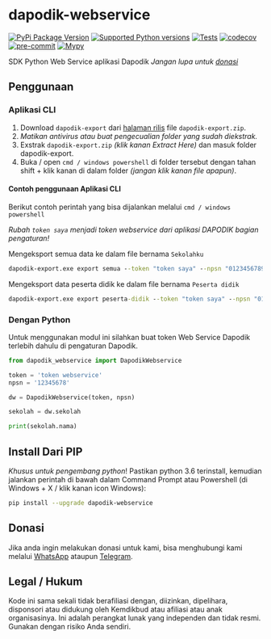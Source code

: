 # dapodik-webservice

[![PyPi Package Version](https://img.shields.io/pypi/v/dapodik-webservice)](https://pypi.org/project/dapodik-webservice/)
[![Supported Python versions](https://img.shields.io/pypi/pyversions/dapodik-webservice)](https://pypi.org/project/dapodik-webservice/)
[![Tests](https://github.com/dapodix/dapodik-webservice/workflows/Tests/badge.svg)](https://github.com/dapodix/dapodik-webservice/actions)
[![codecov](https://codecov.io/gh/dapodix/dapodik-webservice/branch/main/graph/badge.svg?token=2rX7lP6K0C)](https://codecov.io/gh/dapodix/dapodik-webservice)
[![pre-commit](https://img.shields.io/badge/pre--commit-enabled-brightgreen?logo=pre-commit&logoColor=white)](https://github.com/pre-commit/pre-commit)
[![Mypy](https://img.shields.io/badge/Mypy-enabled-brightgreen)](https://github.com/python/mypy)

SDK Python Web Service aplikasi Dapodik
_Jangan lupa untuk [donasi](#donasi)_

## Penggunaan

### Aplikasi CLI

1. Download `dapodik-export` dari [halaman rilis](https://github.com/dapodix/dapodik-webservice/releases) file `dapodik-export.zip`.
2. _Matikan antivirus atau buat pengecualian folder yang sudah diekstrak._
3. Exstrak `dapodik-export.zip` _(klik kanan Extract Here)_ dan masuk folder dapodik-export.
4. Buka / open `cmd / windows powershell` di folder tersebut dengan tahan shift + klik kanan di dalam folder _(jangan klik kanan file apapun)_.

#### Contoh penggunaan Aplikasi CLI

Berikut contoh perintah yang bisa dijalankan melalui `cmd / windows powershell`

_Rubah `token saya` menjadi token webservice dari aplikasi DAPODIK bagian pengaturan!_

Mengeksport semua data ke dalam file bernama `Sekolahku`

```cmd
dapodik-export.exe export semua --token "token saya" --npsn "0123456789" "Sekolahku"
```

Mengeksport data peserta didik ke dalam file bernama `Peserta didik`

```cmd
dapodik-export.exe export peserta-didik --token "token saya" --npsn "0123456789" "Peserta didik"
```

### Dengan Python

Untuk menggunakan modul ini silahkan buat token Web Service Dapodik terlebih dahulu di pengaturan Dapodik.

```python
from dapodik_webservice import DapodikWebservice

token = 'token webservice'
npsn = '12345678'

dw = DapodikWebservice(token, npsn)

sekolah = dw.sekolah

print(sekolah.nama)

```

## Install Dari PIP

_Khusus untuk pengembang python_! Pastikan python 3.6 terinstall, kemudian jalankan perintah di bawah dalam Command Prompt atau Powershell (di Windows + X / klik kanan icon Windows):

```bash
pip install --upgrade dapodik-webservice
```

## Donasi

Jika anda ingin melakukan donasi untuk kami, bisa menghubungi kami melalui [WhatsApp](https://wa.me/6287725780404) ataupun [Telegram](https://t.me/hexatester).

## Legal / Hukum

Kode ini sama sekali tidak berafiliasi dengan, diizinkan, dipelihara, disponsori atau didukung oleh Kemdikbud atau afiliasi atau anak organisasinya. Ini adalah perangkat lunak yang independen dan tidak resmi. Gunakan dengan risiko Anda sendiri.
